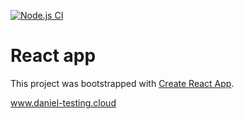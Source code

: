 [![Node.js CI](https://github.com/LemurDaniel/PROJECT__React-app-1/actions/workflows/deploy-on-push.yaml/badge.svg)](https://github.com/LemurDaniel/PROJECT__React-app-1/actions/workflows/deploy-on-push.yaml)

# React app

This project was bootstrapped with [Create React App](https://github.com/facebook/create-react-app).



www.daniel-testing.cloud


